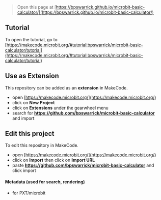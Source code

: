 
> Open this page at [https://bpswarrick.github.io/microbit-basic-calculator/](https://bpswarrick.github.io/microbit-basic-calculator/)

## Tutorial
To open the tutorial, go to [https://makecode.microbit.org/#tutorial:bpswarrick/microbit-basic-calculator/tutorial](https://makecode.microbit.org/#tutorial:bpswarrick/microbit-basic-calculator/tutorial)


## Use as Extension

This repository can be added as an **extension** in MakeCode.

* open [https://makecode.microbit.org/](https://makecode.microbit.org/)
* click on **New Project**
* click on **Extensions** under the gearwheel menu
* search for **https://github.com/bpswarrick/microbit-basic-calculator** and import

## Edit this project

To edit this repository in MakeCode.

* open [https://makecode.microbit.org/](https://makecode.microbit.org/)
* click on **Import** then click on **Import URL**
* paste **https://github.com/bpswarrick/microbit-basic-calculator** and click import

#### Metadata (used for search, rendering)

* for PXT/microbit
<script src="https://makecode.com/gh-pages-embed.js"></script><script>makeCodeRender("{{ site.makecode.home_url }}", "{{ site.github.owner_name }}/{{ site.github.repository_name }}");</script>
